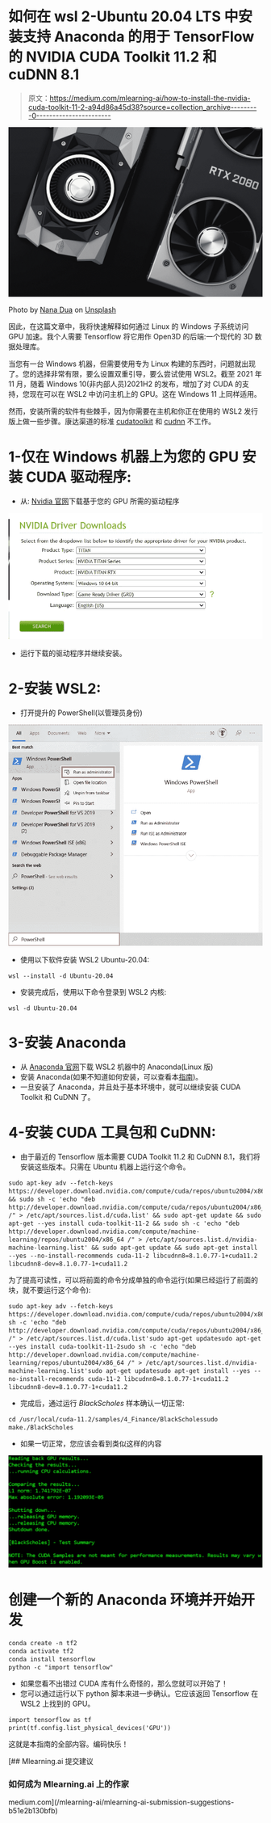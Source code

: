 # 如何在 wsl 2-Ubuntu 20.04 LTS 中安装支持 Anaconda 的用于 TensorFlow 的 NVIDIA CUDA Toolkit 11.2 和 cuDNN 8.1

> 原文：<https://medium.com/mlearning-ai/how-to-install-the-nvidia-cuda-toolkit-11-2-a94d86a45d38?source=collection_archive---------0----------------------->

![](img/8e7df9e462cdfc9b5226a5ce1afb45f5.png)

Photo by [Nana Dua](https://unsplash.com/@nanadua11?utm_source=medium&utm_medium=referral) on [Unsplash](https://unsplash.com?utm_source=medium&utm_medium=referral)

因此，在这篇文章中，我将快速解释如何通过 Linux 的 Windows 子系统访问 GPU 加速。我个人需要 Tensorflow 将它用作 Open3D 的后端:一个现代的 3D 数据处理库。

当您有一台 Windows 机器，但需要使用专为 Linux 构建的东西时，问题就出现了。您的选择非常有限，要么设置双重引导，要么尝试使用 WSL2。截至 2021 年 11 月，随着 Windows 10(非内部人员)2021H2 的发布，增加了对 CUDA 的支持，您现在可以在 WSL2 中访问主机上的 GPU。这在 Windows 11 上同样适用。

然而，安装所需的软件有些棘手，因为你需要在主机和你正在使用的 WSL2 发行版上做一些步骤。康达渠道的标准 [cudatoolkit](https://anaconda.org/anaconda/cudatoolkit) 和 [cudnn](https://anaconda.org/conda-forge/cudnn) 不工作。

# 1-仅在 Windows 机器上为您的 GPU 安装 CUDA 驱动程序:

*   从: [Nvidia 官网](https://www.nvidia.com/Download/index.aspx?lang=en-us)下载基于您的 GPU 所需的驱动程序

![](img/b6759e65c924d110c2387e16f847e1ab.png)

*   运行下载的驱动程序并继续安装。

# 2-安装 WSL2:

*   打开提升的 PowerShell(以管理员身份)

![](img/d1d4c2aebf06f7858dcad043b8f12d3d.png)

*   使用以下软件安装 WSL2 Ubuntu-20.04:

```
wsl --install -d Ubuntu-20.04
```

*   安装完成后，使用以下命令登录到 WSL2 内核:

```
wsl -d Ubuntu-20.04
```

# 3-安装 Anaconda

*   从 [Anaconda 官网](https://www.anaconda.com/products/individual#linux)下载 WSL2 机器中的 Anaconda(Linux 版)
*   安装 Anaconda(如果不知道如何安装，可以查看本[指南](https://docs.anaconda.com/anaconda/install/linux/))。
*   一旦安装了 Anaconda，并且处于基本环境中，就可以继续安装 CUDA Toolkit 和 CuDNN 了。

# 4-安装 CUDA 工具包和 CuDNN:

*   由于最近的 Tensorflow 版本需要 CUDA Toolkit 11.2 和 CuDNN 8.1，我们将安装这些版本。只需在 Ubuntu 机器上运行这个命令。

```
sudo apt-key adv --fetch-keys https://developer.download.nvidia.com/compute/cuda/repos/ubuntu2004/x86_64/7fa2af80.pub && sudo sh -c 'echo "deb http://developer.download.nvidia.com/compute/cuda/repos/ubuntu2004/x86_64 /" > /etc/apt/sources.list.d/cuda.list' && sudo apt-get update && sudo apt-get --yes install cuda-toolkit-11-2 && sudo sh -c 'echo "deb http://developer.download.nvidia.com/compute/machine-learning/repos/ubuntu2004/x86_64 /" > /etc/apt/sources.list.d/nvidia-machine-learning.list' && sudo apt-get update && sudo apt-get install --yes --no-install-recommends cuda-11-2 libcudnn8=8.1.0.77-1+cuda11.2 libcudnn8-dev=8.1.0.77-1+cuda11.2
```

为了提高可读性，可以将前面的命令分成单独的命令运行(如果已经运行了前面的块，就不要运行这个命令):

```
sudo apt-key adv --fetch-keys https://developer.download.nvidia.com/compute/cuda/repos/ubuntu2004/x86_64/7fa2af80.pubsudo sh -c 'echo "deb http://developer.download.nvidia.com/compute/cuda/repos/ubuntu2004/x86_64 /" > /etc/apt/sources.list.d/cuda.list'sudo apt-get updatesudo apt-get --yes install cuda-toolkit-11-2sudo sh -c 'echo "deb http://developer.download.nvidia.com/compute/machine-learning/repos/ubuntu2004/x86_64 /" > /etc/apt/sources.list.d/nvidia-machine-learning.list'sudo apt-get updatesudo apt-get install --yes --no-install-recommends cuda-11-2 libcudnn8=8.1.0.77-1+cuda11.2 libcudnn8-dev=8.1.0.77-1+cuda11.2
```

*   完成后，通过运行 *BlackScholes* 样本确认一切正常:

```
cd /usr/local/cuda-11.2/samples/4_Finance/BlackScholessudo make./BlackScholes
```

*   如果一切正常，您应该会看到类似这样的内容

![](img/9e9b70e73b4d1614311ce80ad1449a41.png)

# 创建一个新的 Anaconda 环境并开始开发

```
conda create -n tf2
conda activate tf2
conda install tensorflow
python -c "import tensorflow"
```

*   如果您看不出错过 CUDA 库有什么奇怪的，那么您就可以开始了！
*   您可以通过运行以下 python 脚本来进一步确认。它应该返回 Tensorflow 在 WSL2 上找到的 GPU。

```
import tensorflow as tf
print(tf.config.list_physical_devices('GPU'))
```

这就是本指南的全部内容。编码快乐！

[](/mlearning-ai/mlearning-ai-submission-suggestions-b51e2b130bfb) [## Mlearning.ai 提交建议

### 如何成为 Mlearning.ai 上的作家

medium.com](/mlearning-ai/mlearning-ai-submission-suggestions-b51e2b130bfb)